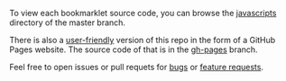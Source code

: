 To view each bookmarklet source code, you can browse the [javascripts](/javascripts) directory of the master branch.

There is also a [user-friendly](https://thomasleplus.github.io/bookmarklets) version of this repo in the form of a GitHub Pages website. The source code of that is in the [gh-pages](https://github.com/thomasleplus/bookmarklets/tree/gh-pages) branch.

Feel free to open issues or pull requets for [bugs](https://github.com/thomasleplus/bookmarklets/issues/new?template=bookmarklet-bug-report.md) or [feature requests](https://github.com/thomasleplus/bookmarklets/issues/new?template=bookmarklet-feature-request.md).
